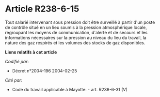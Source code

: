 # Article R238-6-15

Tout salarié intervenant sous pression doit être surveillé à partir d'un poste de contrôle situé en un lieu soumis à la
pression atmosphérique locale, regroupant les moyens de communication, d'alerte et de secours et les informations nécessaires
sur la pression au niveau du lieu du travail, la nature des gaz respirés et les volumes des stocks de gaz disponibles.

**Liens relatifs à cet article**

_Codifié par_:

  - Décret n°2004-196 2004-02-25

_Cité par_:

  - Code du travail applicable à Mayotte. - art. R238-6-31 (V)
